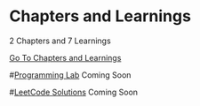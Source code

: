 # Chapters and Learnings
2 Chapters and 7 Learnings

[Go To Chapters and Learnings](https://raw.githubusercontent.com/AvijitKarmakar/Kotlin-Desktop-Application-Jetpack-Compose-Tutorial/test/KDAD/Chapters-Learnings/README.md)

#[Programming Lab](https://raw.githubusercontent.com/AvijitKarmakar/Kotlin-Desktop-Application-Jetpack-Compose-Tutorial/test/KDAD/Chapters-Learnings/README.md)
Coming Soon

#[LeetCode Solutions](https://raw.githubusercontent.com/AvijitKarmakar/Kotlin-Desktop-Application-Jetpack-Compose-Tutorial/test/KDAD/Chapters-Learnings/README.md)
Coming Soon
